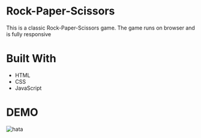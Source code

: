 # Rock-Paper-Scissors
This is a classic Rock-Paper-Scissors game. The game runs on browser and is fully responsive
# Built With
* HTML
* CSS
* JavaScript

# DEMO
![hata](https://github.com/birkanTonkal/Rock-Paper-Scissors-CSS-JS/blob/main/images/rockPaperScissors.gif)
